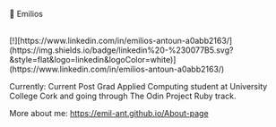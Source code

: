 :milky_way: Emilios</br>

</br> 
[!][https://www.linkedin.com/in/emilios-antoun-a0abb2163/](https://img.shields.io/badge/linkedin%20-%230077B5.svg?&style=flat&logo=linkedin&logoColor=white)](https://www.linkedin.com/in/emilios-antoun-a0abb2163/)

Currently: Current Post Grad Applied Computing student at University College Cork and going through The Odin Project Ruby track.

More about me: https://emil-ant.github.io/About-page
